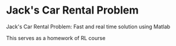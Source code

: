# Jack's Car Rental Problem
Jack's Car Rental Problem: Fast and real time solution using Matlab

This serves as a homework of RL course

